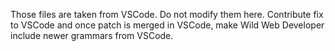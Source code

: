 Those files are taken from VSCode.
Do not modify them here. Contribute fix to VSCode and once patch is merged in VSCode, make Wild Web Developer include newer grammars from VSCode.
